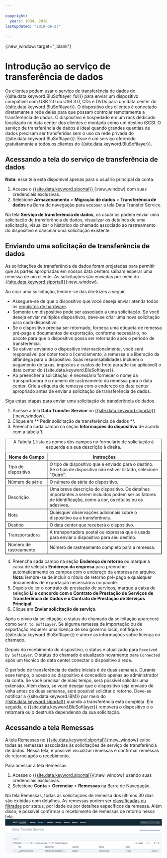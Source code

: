 ```yaml
---

copyright:
  years: 1994, 2018
lastupdated: "2018-06-27"

---
```

{:new_window: target="_blank"}

# Introdução ao serviço de transferência de dados

Os clientes podem usar o serviço de transferência de dados do {{site.data.keyword.BluSoftlayer_full}} para enviar um
dispositivo compatível com USB 2.0 ou USB 3.0, CDs e DVDs para um data center do {{site.data.keyword.BluSoftlayer}}. O
dispositivo dos clientes é conectado diretamente à rede deles para que possam controlar remotamente a transferência de dados. O
dispositivo é hospedado em um rack dedicado localizado no data center dos clientes e montado como um destino iSCSI. O serviço de
transferência de dados é ideal quando grandes quantias de dados precisam ser transferidas sem o uso da rede privada do
{{site.data.keyword.BluSoftlayer}}. Esse é um serviço oferecido gratuitamente a todos os clientes do {{site.data.keyword.BluSoftlayer}}.

## Acessando a tela do serviço de transferência de dados

**Nota**: essa tela está disponível apenas para o usuário principal da conta.

1. Acesse o  [ {{site.data.keyword.slportal}} ](https://control.softlayer.com/){:new_window}  com suas credenciais exclusivas.
2. Selecione **Armazenamento** > **Migração de dados** > **Transferência de dados** na Barra de navegação para acessar a tela Data Transfer Service. <br/>

Na tela **Serviço de transferência de dados**, os usuários podem enviar uma solicitação de
transferência de dados, visualizar os detalhes de uma solicitação, visualizar o histórico do chamado associado ao rastreamento
do dispositivo e cancelar uma solicitação existente.

## Enviando uma solicitação de transferência de dados

As solicitações de transferência de dados foram projetadas para permitir que as partes apropriadas em nossos data centers saibam esperar uma remessa de um cliente. As solicitações são enviadas por meio do [{{site.data.keyword.slportal}}](https://control.softlayer.com/){:new_window}. 

Ao criar uma solicitação, lembre-se das diretrizes a seguir.

- Assegure-se de que o dispositivo que você deseja enviar atenda todos os [requisitos de hardware](/docs/infrastructure/DataTransferService/data-transfer-service-faq.html).
- Somente um dispositivo pode ser associado a uma solicitação. Se você deseja enviar múltiplos dispositivos, deve-se criar uma nova solicitação para cada dispositivo.
- Se o dispositivo precisa ser retornado, forneça uma etiqueta de remessa pré-paga e documentos de exportação, conforme necessário, no pacote para que o dispositivo possa ser retornado após o período de transferência.
- Se estiver enviando o dispositivo internacionalmente, você será responsável por obter todo o licenciamento, a remessa e
a liberação da alfândega para o dispositivo. Suas responsabilidades incluem o pagamento de taxas, impostos e custos de frete para/de (se aplicável) o data center do {{site.data.keyword.BluSoftlayer}}.
- Ao preencher a solicitação, é necessário fornecer o nome da transportadora e o número de rastreamento da remessa para o data
center.  Crie a etiqueta de remessa com o endereço do data center apropriado antes de enviar a solicitação de transferência de dados.

Siga estas etapas para enviar uma solicitação de transferência de dados.

1. Acesse a tela **Data Transfer Service** no [{{site.data.keyword.slportal}}](https://control.softlayer.com/){:new_window}.
2. Clique em  ** Pedir solicitação de transferência de dados **.
3. Preencha cada campo na seção **Informações do dispositivo** de acordo com a tabela 1.
<table border="1">
<caption>A Tabela 1 lista os nomes dos campos no formulário de solicitação à esquerda e a sua descrição à direita.</caption> 
 <tr><th>Nome de Campo</th><th>Instruções</th></tr>
 <tr><td>Tipo de dispositivo</td><td>O tipo de dispositivo que é enviado para o destino. Se o tipo de dispositivo não estiver listado, selecione "Outro".</td></tr>
 <tr><td>Número de série</td><td> O número de série do dispositivo.</td></tr><tr><td>Descrição</td><td>Uma breve descrição do dispositivo. 
Os detalhes importantes a serem incluídos podem ser os fatores de identificação, como a cor, os rótulos ou os adesivos.</td></tr>
 <tr><td>Nota</td><td>Quaisquer observações adicionais sobre o dispositivo ou a transferência.</td></tr><tr><td>Destino</td><td>O
data center que receberá o dispositivo.</td></tr>
 <tr><td>Transportadora</td><td>A transportadora postal ou expressa que é usada para enviar o dispositivo para seu destino.</td></tr>
 <tr><td>Número de rastreamento</td><td>Número de rastreamento completo para a remessa.</td></tr>
 </table>

4. Preencha cada campo na seção **Endereço de retorno** ou marque a caixa de seleção **Endereço da empresa** para preencher automaticamente os campos com o endereço da empresa no arquivo. <br/> 
**Nota**: lembre-se de incluir o rótulo de retorno pré-pago e quaisquer documentos de
exportação necessários no pacote.
5. Depois de ler o contrato de prestação de serviços, marque a caixa de seleção **Li e concordo com o Contrato de Prestação de Serviços de Transferência de Dados e o Contrato de Prestação de Serviços Principal**.
6. Clique em **Enviar solicitação de serviço**.

Após o envio da solicitação, o status do chamado da solicitação aparecerá como `Sent to SoftLayer`. 
Se alguma remessa de importação ou de exportação requerer uma licença de seu governo local, notifique o
{{site.data.keyword.BluSoftlayer}} e anexe as informações sobre licença no chamado.

Depois do recebimento do dispositivo, o status é atualizado para `Received by SoftLayer`. O status do
chamado é atualizado novamente para `Connected` após um técnico do data center conectar o dispositivo à rede. 

O período de transferência de dados iniciais é de duas semanas. Durante esse tempo, o acesso ao dispositivo é concedido apenas
ao administrador da conta. Se você precisar de mais tempo, será possível solicitar uma extensão. Além disso, se você desejar que o
dispositivo seja enviado de volta antes de duas semanas, será possível solicitar o retorno. Deve-se notificar a {{site.data.keyword.IBM}} por meio do [{{site.data.keyword.slportal}}](https://control.softlayer.com/) quando a transferência está completa. 
Em seguida, o {{site.data.keyword.BluSoftlayer}} removerá o dispositivo e o retornará ou o destruirá dependendo da sua
solicitação.


## Acessando a tela Remessas

A tela Remessas no
[{{site.data.keyword.slportal}}](https://control.softlayer.com/){:new_window} exibe todas as remessas
associadas às solicitações de serviço de transferência de dados. Nessa tela, é possível visualizar remessas e confirmar remessas de retorno após o recebimento. 

Para acessar a tela Remessas:

1. Acesse o [{{site.data.keyword.slportal}}](https://control.softlayer.com/){:new_window} usando suas credenciais exclusivas.
2. Selecione **Conta** > **Gerenciar** > **Remessas** na Barra de Navegação.

Na tela Remessas, todas as solicitações de remessa dos últimos 30 dias são exibidas com detalhes. As remessas podem
ser [classificadas ou filtradas](sort-or-filter-shipments-list.html) por status, por idade ou por detalhes
específicos da remessa. Além disso, é possível confirmar o recebimento de remessas de retorno nessa tela.
![Tela Remessas](/images/DTSShipmentScreen1.png)
